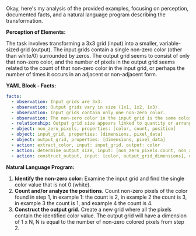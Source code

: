 Okay, here's my analysis of the provided examples, focusing on perception, documented facts, and a natural language program describing the transformation.

**Perception of Elements:**

The task involves transforming a 3x3 grid (input) into a smaller, variable-sized grid (output). The input grids contain a single non-zero color (other than white/0) surrounded by zeros.  The output grid seems to consist of only that non-zero color, and the number of pixels in the output grid seems related to the count of that non-zero color in the input grid, or perhaps the number of times it occurs in an adjacent or non-adjacent form.

**YAML Block - Facts:**


```yaml
facts:
  - observation: Input grids are 3x3.
  - observation: Output grids vary in size (1x1, 1x2, 1x3).
  - observation: Input grids contain only one non-zero color.
  - observation: The non-zero color in the input grid is the same color in the output grid.
  - relationship: Output grid size appears linked to quantity or arrangement of non-zero color in the input grid.
  - object: non_zero_pixels, properties: [color, count, position]
  - object: input_grid, properties: [dimensions, pixel_data]
  - object: output_grid, properties: [dimensions, pixel_data]
  - action: extract_color, input: input_grid, output: color
  - action: determine_output_size, input: [non_zero_pixels.count, non_zero_pixels.position], output: output_grid_dimensions
  - action: construct_output, input: [color, output_grid_dimensions], output: output_grid

```


**Natural Language Program:**

1.  **Identify the non-zero color:** Examine the input grid and find the single color value that is not 0 (white).
2.  **Count and/or analyze the positions.** Count non-zero pixels of the color found in step 1, in example 1: the count is 2, in example 2 the count is 3, in example 3 the count is 1, and example 4 the count is 4.
3. **Construct the output grid.** Create a new grid where all the pixels contain the identified color value. The output grid will have a dimension of 1 x N, N is equal to the number of non-zero colored pixels from step 2.
